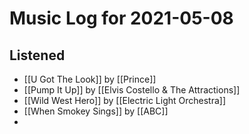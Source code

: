 # Music Log for 2021-05-08

## Listened

- [[U Got The Look]] by [[Prince]]
- [[Pump It Up]] by [[Elvis Costello & The Attractions]]
- [[Wild West Hero]] by [[Electric Light Orchestra]]
- [[When Smokey Sings]] by [[ABC]]
- 